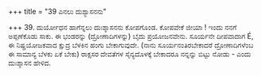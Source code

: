 +++
title = "39 ಎನಲು ದುಶ್ಯಾಸನನು"

+++
39. ದುರ್ಯೋಧನ ಹಾಗೆನ್ನಲು ದುಃಶ್ಶಾಸನನು ಕೋಪಗೊಂಡ. ಕೋಪವೇಕೆ ಜೀಯಾ ! ಇಂದು ನನಗೆ ಅಪ್ಪಣೆಕೊಡು ಸಾಕು. ಈ ಭಂಡರನ್ನು (ದ್ರೋಣಾದಿಗಳನ್ನು) ಬೈದು ಪ್ರಯೋಜನವೇನು. ಸೂರ್ಯನೇ ದೀಪವಾದಾಗ É, ಈ ನಿಷ್ಪ್ರಯೋಜಕವಾದ ಕ್ಷುದ್ರ ಬೆಳಕಿನ  ಹಂಗು ಬೇಕಾಗುವುದೇ. (ನಾನು ಸೂರ್ಯನಂತಿರಬೇಕಾದರೆ ದ್ರೋಣಾದಿಗಳೆಂಬ ಈ ಸಾಮಾನ್ಯ ಬೆಳಕು ಏಕೆ ಬೇಕು) ರಾಕ್ಷಸರ ದೇವತೆಗಳ ಸೈನ್ಯದೊಳಕ್ಕೆ ಬೇಕಾದರೂ ನನ್ನನ್ನು ಬಿಟ್ಟು ನೋಡು - ಎಂದು ದುಃಶ್ಶಾಸನ ಹೇಳಿದ.